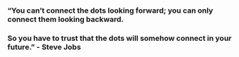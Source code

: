 ### “You can’t connect the dots looking forward; you can only connect them looking backward.
### So you have to trust that the dots will somehow connect in your future.” - Steve Jobs
